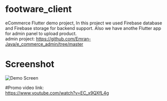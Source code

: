 # footware_client

eCommerce Flutter demo project,
In this project we used Firebase database and Firebase storage for backend support. Also we have anothe Flutter app for admin panel to upload product.
</br>
admin project: https://github.com/Emran-Java/e_commerce_admin/tree/master

<h1>Screenshot</h1>

<p><a https://github.com/Emran-Java/fluter-ecommerce/blob/master/screenshot/eCommerce_demo%20app_by_Flutter.gif" target="_blank">
  <img src="https://github.com/Emran-Java/fluter-ecommerce/blob/master/screenshot/eCommerce_demo%20app_by_Flutter.gif" alt="Demo Screen" style="max-width:100%;">
</a>
</p>


#Promo video link:</br>
https://www.youtube.com/watch?v=EC_x9QXfL4g



